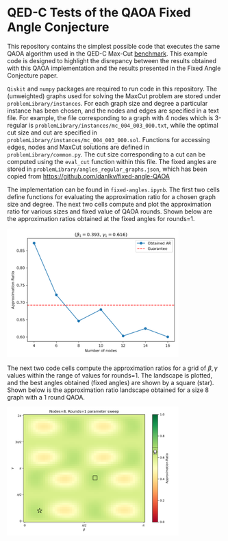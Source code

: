 # QED-C Tests of the QAOA Fixed Angle Conjecture

This repository contains the simplest possible code that executes the same QAOA algorithm used in the QED-C Max-Cut [benchmark](https://github.com/SRI-International/QC-App-Oriented-Benchmarks/tree/add-maxcut-benchmark/maxcut).  This example code is designed to highlight the disrepancy between the results obtained with this QAOA implementation and the results presented in the Fixed Angle Conjecture paper.

`Qiskit` and `numpy` packages are required to run code in this repository. The (unweighted) graphs used for solving the MaxCut problem are stored under `problemLibrary/instances`. For each graph size and degree a particular instance has been chosen, and the nodes and edges are specified in a text file. For example, the file corresponding to a graph with 4 nodes which is 3-regular is `problemLibrary/instances/mc_004_003_000.txt`, while the optimal cut size and cut are specified in `problemLibrary/instances/mc_004_003_000.sol`. Functions for accessing edges, nodes and MaxCut solutions are defined in `problemLibrary/common.py`.  The cut size corresponding to a cut can be computed using the `eval_cut` function within this file. The fixed angles are stored in `problemLibrary/angles_regular_graphs.json`, which has been copied from https://github.com/danlkv/fixed-angle-QAOA

The implementation can be found in `fixed-angles.ipynb`. The first two cells define functions for evaluating the approximation ratio for a chosen graph size and degree. The next two cells compute and plot the approximation ratio for various sizes and fixed value of QAOA rounds. Shown below are the approximation ratios obtained at the fixed angles for rounds=1.

<img src="Figures/Rounds%3D1.png" alt="Approximation ratios obtained at the fixed angles for rounds=1" width="400"/>

The next two code cells compute the approximation ratios for a grid of $\beta,\gamma$ values within the range of values for rounds=1. The landscape is plotted, and the best angles obtained (fixed angles) are shown by a square (star). Shown below is the approximation ratio landscape obtained for a size 8 graph with a 1 round QAOA.

<img src="Figures/Sweep-Size=8-Rounds=1.png" alt="Approximation Ratio landscape for a size 8 graph and rounds=1 " width="400"/>

<!--- # ![alt text](Figures/Sweep-Size=8-Rounds=1.png) ---!>
